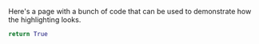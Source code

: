 Here's a page with a bunch of code that can be used
to demonstrate how the highlighting looks.

```python
return True
```

